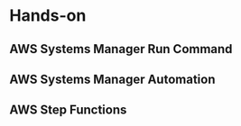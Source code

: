 # Hands-on
## AWS Systems Manager Run Command
## AWS Systems Manager Automation
## AWS Step Functions
